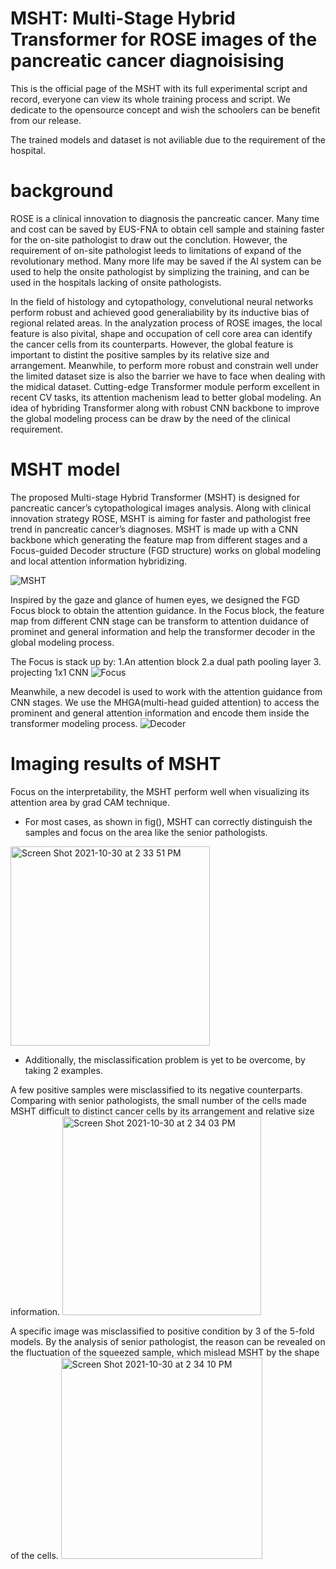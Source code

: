 
# MSHT: Multi-Stage Hybrid Transformer for ROSE images of the pancreatic cancer diagnoisising

This is the official page of the MSHT with its full experimental script and record, everyone can view its whole training process and script. We dedicate to the opensource concept and wish the schoolers can be benefit from our release. 

The trained models and dataset is not aviliable due to the requirement of the hospital.


# background

ROSE is a clinical innovation to diagnosis the pancreatic cancer. Many time and cost can be saved by EUS-FNA to obtain cell sample and staining faster for the on-site pathologist to draw out the conclution. However, the requirement of on-site pathologist leeds to limitations of expand of the revolutionary method. Many more life may be saved if the AI system can be used to help the onsite pathologist by simplizing the training, and can be used in the hospitals lacking of onsite pathologists.

In the field of histology and cytopathology, convelutional neural networks perform robust and achieved good generaliability by its inductive bias of regional related areas. In the analyzation process of ROSE images, the local feature is also pivital, shape and occupation of cell core area can identify the cancer cells from its counterparts. However, the global feature is important to distint the positive samples by its relative size and arrangement. Meanwhile, to perform more robust and constrain well under the limited dataset size is also the barrier we have to face when dealing with the midical dataset. Cutting-edge Transformer module perform excellent in recent CV tasks, its attention machenism lead to better global modeling. An idea of hybriding Transformer along with robust CNN backbone to improve the global modeling process can be draw by the need of the clinical requirement.


# MSHT model

The proposed Multi-stage Hybrid Transformer (MSHT) is designed for pancreatic cancer’s cytopathological images analysis. Along with clinical innovation strategy ROSE, MSHT is aiming for faster and pathologist free trend in pancreatic cancer’s diagnoses. MSHT is made up with a CNN backbone which generating the feature map from different stages and a Focus-guided Decoder structure (FGD structure) works on global modeling and local attention information hybridizing.

![MSHT](https://user-images.githubusercontent.com/50575108/139060018-fb06dab1-25bf-462c-9d29-c37eed1e3e02.jpg)


Inspired by the gaze and glance of humen eyes, we designed the FGD Focus block to obtain the attention guidance. In the Focus block, the feature map from different CNN stage can be transform to attention duidance of prominet and general information and help the transformer decoder in the global modeling process.


The Focus is stack up by: 1.An attention block 2.a dual path pooling layer 3. projecting 1x1 CNN 
![Focus](https://user-images.githubusercontent.com/50575108/139060041-0562c141-008a-4af1-aa2c-134dc7a80f59.jpg)


Meanwhile, a new decodel is used to work with the attention guidance from CNN stages. We use the MHGA(multi-head guided attention) to access the prominent and general attention information and encode them inside the transformer modeling process.
![Decoder](https://user-images.githubusercontent.com/50575108/139060071-e34394c1-08a5-40e0-b4a4-9b1032722c64.jpg)


# Imaging results of MSHT

Focus on the interpretability, the MSHT perform well when visualizing its attention area by grad CAM technique.

*  For most cases, as shown in fig(), MSHT can correctly distinguish the samples and focus on the area like the senior pathologists.
<img width="319" alt="Screen Shot 2021-10-30 at 2 33 51 PM" src="https://user-images.githubusercontent.com/50575108/139523230-47bbdf38-7d14-48b6-8dec-7bdd87b03e19.png">

*  Additionally, the misclassification problem is yet to be overcome, by taking 2 examples.

A few positive samples were misclassified to its negative counterparts.  Comparing with senior pathologists, the small number of the cells made MSHT difficult to distinct cancer cells by its arrangement and relative size information. 
<img width="318" alt="Screen Shot 2021-10-30 at 2 34 03 PM" src="https://user-images.githubusercontent.com/50575108/139523238-ead3dd84-8989-4566-9e50-76243d304167.png">

A specific image was misclassified to positive condition by 3 of the 5-fold models. By the analysis of senior pathologist, the reason can be revealed on the fluctuation of the squeezed sample, which mislead MSHT by the shape of the cells.
<img width="322" alt="Screen Shot 2021-10-30 at 2 34 10 PM" src="https://user-images.githubusercontent.com/50575108/139523247-f4b41d45-ac41-4c99-baf7-39439bd35ff2.png">
